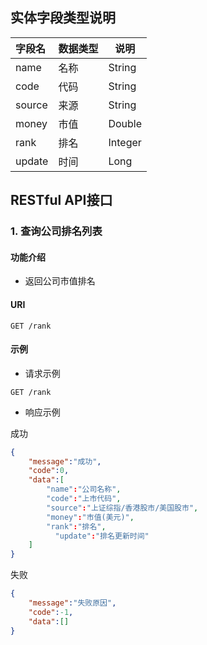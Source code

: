 

## 实体字段类型说明

| 字段名 | 数据类型 | 说明    |
| :----- | -------- | ------- |
| name   | 名称     | String  |
| code   | 代码     | String  |
| source | 来源     | String  |
| money  | 市值     | Double  |
| rank   | 排名     | Integer |
| update | 时间     | Long    |

## RESTful API接口

### 1. 查询公司排名列表

#### 功能介绍

- 返回公司市值排名

#### URI

```GET /rank```

#### 示例

- 请求示例

```GET /rank```

- 响应示例

成功

```json
{
    "message":"成功",
    "code":0,
    "data":[
        "name":"公司名称",
        "code":"上市代码",
        "source":"上证综指/香港股市/美国股市",
        "money":"市值(美元)",
        "rank":"排名",
	      "update":"排名更新时间"
    ]
}
```

失败

```json
{    
    "message":"失败原因",
    "code":-1,
    "data":[]
}
```

